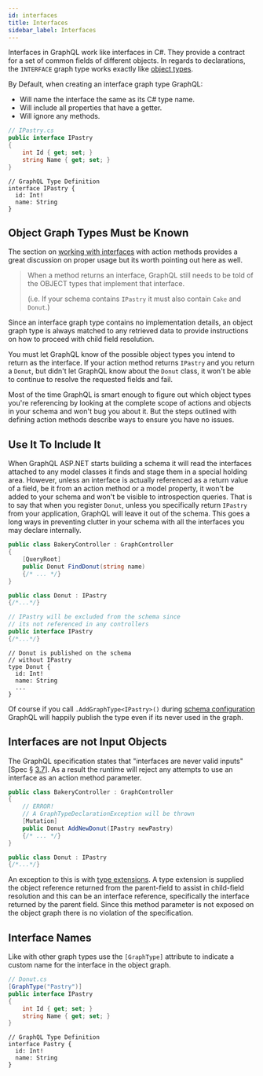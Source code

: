 ```yaml
---
id: interfaces
title: Interfaces
sidebar_label: Interfaces
---
```


Interfaces in GraphQL work like interfaces in C#. They provide a contract for a set of common fields of different objects. In regards to declarations, the `INTERFACE` graph type works exactly like [object types](./objects).

By Default, when creating an interface graph type GraphQL:

-   Will name the interface the same as its C# type name.
-   Will include all properties that have a getter.
-   Will ignore any methods.

<div class="sideBySideCode hljs">
<div>

```csharp
// IPastry.cs
public interface IPastry
{
    int Id { get; set; }
    string Name { get; set; }
}
```

</div>
<div>

```
// GraphQL Type Definition
interface IPastry {
  id: Int!
  name: String
}
```

</div>
</div>

## Object Graph Types Must be Known

The section on [working with interfaces](../controllers/actions#working-with-interfaces) with action methods provides a great discussion on proper usage but its worth pointing out here as well.

> When a method returns an interface, GraphQL still needs to be told of the OBJECT types that implement that interface.
>
> (i.e. If your schema contains `IPastry` it must also contain `Cake` and `Donut`.)

Since an interface graph type contains no implementation details, an object graph type is always matched to any retrieved data to provide instructions on how to proceed with child field resolution.

You must let GraphQL know of the possible object types you intend to return as the interface. If your action method returns `IPastry` and you return a `Donut`, but didn't let GraphQL know about the `Donut` class, it won't be able to continue to resolve the requested fields and fail.

Most of the time GraphQL is smart enough to figure out which object types you're referencing by looking at the complete scope of actions and objects in your schema and won't bug you about it. But the steps outlined with defining action methods describe ways to ensure you have no issues.

## Use It To Include It

When GraphQL ASP.NET starts building a schema it will read the interfaces attached to any model classes it finds and stage them in a special holding area. However, unless an interface is actually referenced as a return value of a field, be it from an action method or a model property, it won't be added to your schema and won't be visible to introspection queries. That is to say that when you register `Donut`, unless you specifically return `IPastry` from your application, GraphQL will leave it out of the schema. This goes a long ways in preventing clutter in your schema with all the interfaces you may declare internally.

<div class="sideBySideCode hljs">
<div>

```csharp
public class BakeryController : GraphController
{
    [QueryRoot]
    public Donut FindDonut(string name)
    {/* ... */}
}

public class Donut : IPastry
{/*...*/}

// IPastry will be excluded from the schema since
// its not referenced in any controllers
public interface IPastry
{/*...*/}
```

</div>
<div>

```
// Donut is published on the schema
// without IPastry
type Donut {
  id: Int!
  name: String
  ...
}
```

</div>
</div>

Of course if you call `.AddGraphType<IPastry>()` during [schema configuration](../reference/schema-configuration) GraphQL will happily publish the type even if its never used in the graph.

## Interfaces are not Input Objects

The GraphQL specification states that "interfaces are never valid inputs" [Spec § [3.7](https://graphql.github.io/graphql-spec/June2018/#sec-Interfaces)]. As a result the runtime will reject any attempts to use an interface as an action method parameter.

```csharp
public class BakeryController : GraphController
{
    // ERROR!
    // A GraphTypeDeclarationException will be thrown
    [Mutation]
    public Donut AddNewDonut(IPastry newPastry)
    {/* ... */}
}

public class Donut : IPastry
{/*...*/}
```

An exception to this is with [type extensions](../controllers/type-extensions). A type extension is supplied the object reference returned from the parent-field to assist in child-field resolution and this can be an interface reference, specifically the interface returned by the parent field. Since this method parameter is not exposed on the object graph there is no violation of the specification.

## Interface Names

Like with other graph types use the `[GraphType]` attribute to indicate a custom name for the interface in the object graph.

<div class="sideBySideCode hljs">
<div>

```csharp
// Donut.cs
[GraphType("Pastry")]
public interface IPastry
{
    int Id { get; set; }
    string Name { get; set; }
}
```

</div>
<div>

```
// GraphQL Type Definition
interface Pastry {
  id: Int!
  name: String
}
```

</div>
</div>
